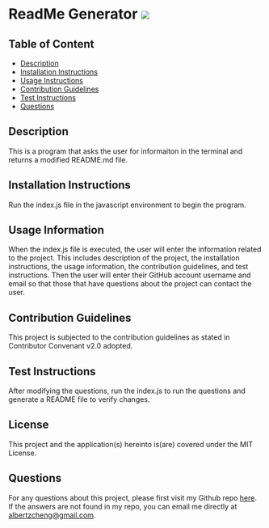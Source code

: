 # ReadMe Generator  ![](https://img.shields.io/badge/License-MIT-green)
  ## Table of Content
  * [Description](##Description)
  * [Installation Instructions](##Installation-Instructions)
  * [Usage Instructions](##Usage-Information)
  * [Contribution Guidelines](##Contribution-Guidelines)
  * [Test Instructions](##Test-Instructions)
  * [Questions](##Questions)
  
  ## Description
  This is a program that asks the user for informaiton in the terminal and returns a modified README.md file. 

  ## Installation Instructions
  Run the index.js file in the javascript environment to begin the program.

  ## Usage Information
  When the index.js file is executed, the user will enter the information related to the project.  This includes description of the project, the installation instructions, the usage information, the contribution guidelines, and test instructions.  Then the user will enter their GitHub account username and email so that those that have questions about the project can contact the user.

  ## Contribution Guidelines
  This project is subjected to the contribution guidelines as stated in Contributor Convenant v2.0 adopted.

  ## Test Instructions
  After modifying the questions, run the index.js to run the questions and generate a README file to verify changes. 

  ## License
  This project and the application(s) hereinto is(are) covered under the MIT License.  
  
  ## Questions
  For any questions about this project, please first visit my Github repo [here](https://github.com/alzcheng). 
  If the answers are not found in my repo, you can email me directly at <albertzcheng@gmail.com>.
